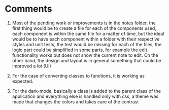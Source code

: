 # Comments

1. Most of the pending work or improvements is in the notes folder, the first thing would be to create a file for each of the components used, each component is within the same file for a matter of time, but the ideal would be to have each component within a folder with their respective styles and unit tests, the test would be missing for each of the files, the logic part could be simplified in some parts, for example the edit functionality works but does not show the current note to edit. On the other hand, the design and layout is in general something that could be improved a lot (UI)

2. For the case of converting classes to functions, it is working as expected.

3. For the dark-mode, basically a class is added to the parent class of the application and everything else is handled only with css, a theme was made that changes the colors and takes care of the contrast